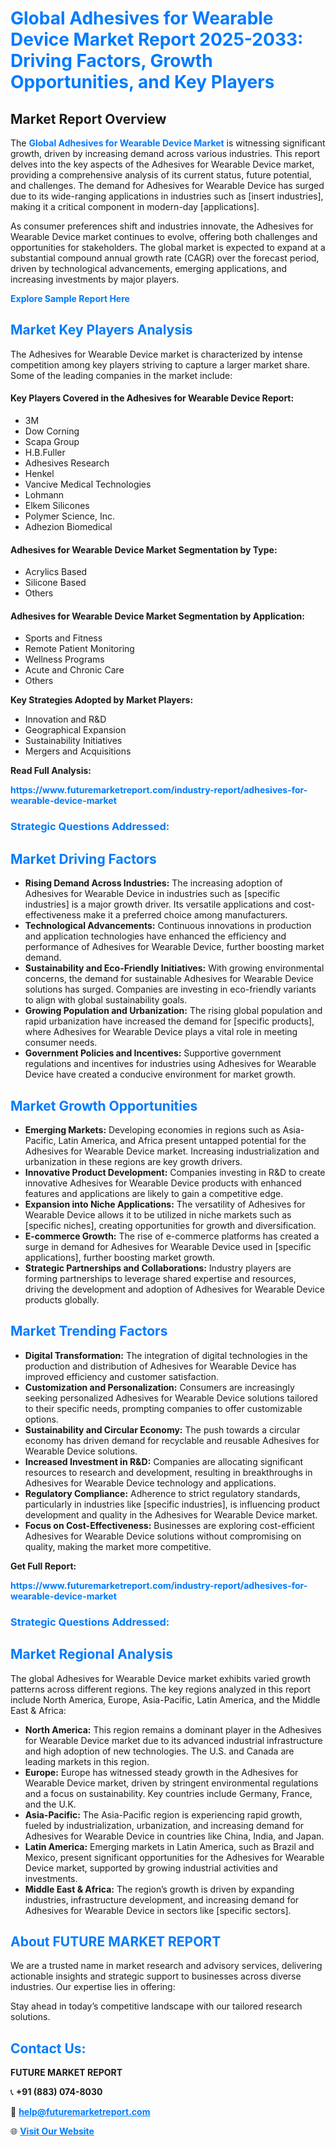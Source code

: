 <h1 style="color: #007BFF;">Global Adhesives for Wearable Device Market Report 2025-2033: Driving Factors, Growth Opportunities, and Key Players</h1>

<section id="overview">
<h2>Market Report Overview</h2>
<p>The <a href="https://www.futuremarketreport.com/industry-report/adhesives-for-wearable-device-market" style="color: #007BFF; text-decoration: none;"><strong>Global Adhesives for Wearable Device Market</strong></a> is witnessing significant growth, driven by increasing demand across various industries. This report delves into the key aspects of the Adhesives for Wearable Device market, providing a comprehensive analysis of its current status, future potential, and challenges. The demand for Adhesives for Wearable Device has surged due to its wide-ranging applications in industries such as [insert industries], making it a critical component in modern-day [applications].</p>
<p>As consumer preferences shift and industries innovate, the Adhesives for Wearable Device market continues to evolve, offering both challenges and opportunities for stakeholders. The global market is expected to expand at a substantial compound annual growth rate (CAGR) over the forecast period, driven by technological advancements, emerging applications, and increasing investments by major players.</p>
</section>

<section id="overview">
<p><a href="https://www.futuremarketreport.com/request-sample/reportId=102041" style="color: #007BFF; text-decoration: none;"><strong>Explore Sample Report Here</strong></a></p>
</section>

<section id="key-players">
<h2 style="color: #007BFF;">Market Key Players Analysis</h2>
<p>The Adhesives for Wearable Device market is characterized by intense competition among key players striving to capture a larger market share. Some of the leading companies in the market include:</p>
<h4>Key Players Covered in the Adhesives for Wearable Device Report:</h4>
<ul><li>3M</li><li>Dow Corning</li><li>Scapa Group</li><li>H.B.Fuller</li><li>Adhesives Research</li><li>Henkel</li><li>Vancive Medical Technologies</li><li>Lohmann</li><li>Elkem Silicones</li><li>Polymer Science, Inc.</li><li>Adhezion Biomedical</li></ul>
<h4>Adhesives for Wearable Device Market Segmentation by Type:</h4>
<ul><li>Acrylics Based</li><li>Silicone Based</li><li>Others</li></ul>

<h4>Adhesives for Wearable Device Market Segmentation by Application:</h4>
<ul><li>Sports and Fitness</li><li>Remote Patient Monitoring</li><li>Wellness Programs</li><li>Acute and Chronic Care</li><li>Others</li></ul>
<p><strong>Key Strategies Adopted by Market Players:</strong></p>
<ul>
<li>Innovation and R&D</li>
<li>Geographical Expansion</li>
<li>Sustainability Initiatives</li>
<li>Mergers and Acquisitions</li>
</ul>
</section>

<section>
<p><strong>Read Full Analysis: </strong></p><a href="https://www.futuremarketreport.com/industry-report/adhesives-for-wearable-device-market" style="color: #007BFF; text-decoration: none;"><strong>https://www.futuremarketreport.com/industry-report/adhesives-for-wearable-device-market</strong></a>
<h3 style="color: #007BFF;">Strategic Questions Addressed:</h3>
</section>

<section id="driving-factors">
<h2 style="color: #007BFF;">Market Driving Factors</h2>
<ul>
<li><strong>Rising Demand Across Industries:</strong> The increasing adoption of Adhesives for Wearable Device in industries such as [specific industries] is a major growth driver. Its versatile applications and cost-effectiveness make it a preferred choice among manufacturers.</li>
<li><strong>Technological Advancements:</strong> Continuous innovations in production and application technologies have enhanced the efficiency and performance of Adhesives for Wearable Device, further boosting market demand.</li>
<li><strong>Sustainability and Eco-Friendly Initiatives:</strong> With growing environmental concerns, the demand for sustainable Adhesives for Wearable Device solutions has surged. Companies are investing in eco-friendly variants to align with global sustainability goals.</li>
<li><strong>Growing Population and Urbanization:</strong> The rising global population and rapid urbanization have increased the demand for [specific products], where Adhesives for Wearable Device plays a vital role in meeting consumer needs.</li>
<li><strong>Government Policies and Incentives:</strong> Supportive government regulations and incentives for industries using Adhesives for Wearable Device have created a conducive environment for market growth.</li>
</ul>
</section>

<section id="growth-opportunities">
<h2 style="color: #007BFF;">Market Growth Opportunities</h2>
<ul>
<li><strong>Emerging Markets:</strong> Developing economies in regions such as Asia-Pacific, Latin America, and Africa present untapped potential for the Adhesives for Wearable Device market. Increasing industrialization and urbanization in these regions are key growth drivers.</li>
<li><strong>Innovative Product Development:</strong> Companies investing in R&D to create innovative Adhesives for Wearable Device products with enhanced features and applications are likely to gain a competitive edge.</li>
<li><strong>Expansion into Niche Applications:</strong> The versatility of Adhesives for Wearable Device allows it to be utilized in niche markets such as [specific niches], creating opportunities for growth and diversification.</li>
<li><strong>E-commerce Growth:</strong> The rise of e-commerce platforms has created a surge in demand for Adhesives for Wearable Device used in [specific applications], further boosting market growth.</li>
<li><strong>Strategic Partnerships and Collaborations:</strong> Industry players are forming partnerships to leverage shared expertise and resources, driving the development and adoption of Adhesives for Wearable Device products globally.</li>
</ul>
</section>

<section id="trending-factors">
<h2 style="color: #007BFF;">Market Trending Factors</h2>
<ul>
<li><strong>Digital Transformation:</strong> The integration of digital technologies in the production and distribution of Adhesives for Wearable Device has improved efficiency and customer satisfaction.</li>
<li><strong>Customization and Personalization:</strong> Consumers are increasingly seeking personalized Adhesives for Wearable Device solutions tailored to their specific needs, prompting companies to offer customizable options.</li>
<li><strong>Sustainability and Circular Economy:</strong> The push towards a circular economy has driven demand for recyclable and reusable Adhesives for Wearable Device solutions.</li>
<li><strong>Increased Investment in R&D:</strong> Companies are allocating significant resources to research and development, resulting in breakthroughs in Adhesives for Wearable Device technology and applications.</li>
<li><strong>Regulatory Compliance:</strong> Adherence to strict regulatory standards, particularly in industries like [specific industries], is influencing product development and quality in the Adhesives for Wearable Device market.</li>
<li><strong>Focus on Cost-Effectiveness:</strong> Businesses are exploring cost-efficient Adhesives for Wearable Device solutions without compromising on quality, making the market more competitive.</li>
</ul>
</section>

<section>
<p><strong>Get Full Report: </strong></p><a href="https://www.futuremarketreport.com/industry-report/adhesives-for-wearable-device-market" style="color: #007BFF; text-decoration: none;"><strong>https://www.futuremarketreport.com/industry-report/adhesives-for-wearable-device-market</strong></a>
<h3 style="color: #007BFF;">Strategic Questions Addressed:</h3>
</section>


<section id="regional-analysis">
<h2 style="color: #007BFF;">Market Regional Analysis</h2>
<p>The global Adhesives for Wearable Device market exhibits varied growth patterns across different regions. The key regions analyzed in this report include North America, Europe, Asia-Pacific, Latin America, and the Middle East & Africa:</p>
<ul>
<li><strong>North America:</strong> This region remains a dominant player in the Adhesives for Wearable Device market due to its advanced industrial infrastructure and high adoption of new technologies. The U.S. and Canada are leading markets in this region.</li>
<li><strong>Europe:</strong> Europe has witnessed steady growth in the Adhesives for Wearable Device market, driven by stringent environmental regulations and a focus on sustainability. Key countries include Germany, France, and the U.K.</li>
<li><strong>Asia-Pacific:</strong> The Asia-Pacific region is experiencing rapid growth, fueled by industrialization, urbanization, and increasing demand for Adhesives for Wearable Device in countries like China, India, and Japan.</li>
<li><strong>Latin America:</strong> Emerging markets in Latin America, such as Brazil and Mexico, present significant opportunities for the Adhesives for Wearable Device market, supported by growing industrial activities and investments.</li>
<li><strong>Middle East & Africa:</strong> The region’s growth is driven by expanding industries, infrastructure development, and increasing demand for Adhesives for Wearable Device in sectors like [specific sectors].</li>
</ul>
</section>

<footer>
<h2 style="color: #007BFF;">About FUTURE MARKET REPORT</h2>
<p>We are a trusted name in market research and advisory services, delivering actionable insights and strategic support to businesses across diverse industries. Our expertise lies in offering:</p>

<p>Stay ahead in today’s competitive landscape with our tailored research solutions.</p>

<h2 style="color: #007BFF;">Contact Us:</h2>
<p><strong>FUTURE MARKET REPORT</strong></p>
<p>📞 <strong>+91 (883) 074-8030</strong></p>
<p>📧 <strong><a href="mailto:help@futuremarketreport.com" style="color: #007BFF;">help@futuremarketreport.com</a></strong></p>
<p>🌐 <strong><a href="https://www.futuremarketreport.com/" style="color: #007BFF;">Visit Our Website</a></strong></p>
</footer>